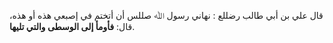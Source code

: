 قال علي بن أبي طالب رضللع : نهاني رسول ﷲ صللس أن أتختم في إصبعي هذه أو هذه، قال: **فأومأ إلى الوسطى والتي تليها**.